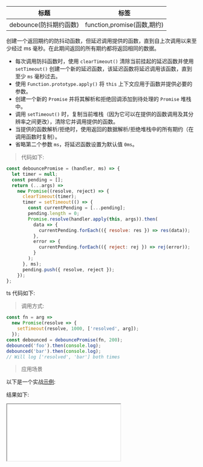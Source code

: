 | 标题                   | 标签                        |
| ---------------------- | --------------------------- |
| debounce(防抖期约函数) | function,promise(函数,期约) |

创建一个返回期约的防抖动函数，但延迟调用提供的函数，直到自上次调用以来至少经过 ms 毫秒。在此期间返回的所有期约都将返回相同的数据。

- 每次调用防抖函数时，使用 `clearTimeout()` 清除当前挂起的延迟函数并使用 `setTimeout()` 创建一个新的延迟函数，该延迟函数将延迟调用该函数，直到至少 `ms` 毫秒过去。
- 使用 `Function.prototype.apply()` 将 `this` 上下文应用于函数并提供必要的参数。
- 创建一个新的 `Promise` 并将其解析和拒绝回调添加到待处理的 `Promise` 堆栈中。
- 调用 `setTimeout()` 时，复制当前堆栈（因为它可以在提供的函数调用及其分辨率之间更改），清除它并调用提供的函数。
- 当提供的函数解析/拒绝时，使用返回的数据解析/拒绝堆栈中的所有期约（在调用函数时复制）。
- 省略第二个参数 `ms`，将延迟函数设置为默认值 `0ms`。

> 代码如下:

```js
const debouncePromise = (handler, ms) => {
  let timer = null;
  const pending = [];
  return (...args) =>
    new Promise((resolve, reject) => {
      clearTimeout(timer);
      timer = setTimeout(() => {
        const currentPending = [...pending];
        pending.length = 0;
        Promise.resolve(handler.apply(this, args)).then(
          data => {
            currentPending.forEach(({ resolve: res }) => res(data));
          },
          error => {
            currentPending.forEach(({ reject: rej }) => rej(error));
          }
        );
      }, ms);
      pending.push({ resolve, reject });
    });
};
```

ts 代码如下:

<div class="code-editor" data-url="codes/javascript/ts/debounce-promise.ts" data-language="typescript"></div>

> 调用方式:

```js
const fn = arg =>
  new Promise(resolve => {
    setTimeout(resolve, 1000, ['resolved', arg]);
  });
const debounced = debouncePromise(fn, 200);
debounced('foo').then(console.log);
debounced('bar').then(console.log);
// Will log ['resolved', 'bar'] both times
```

> 应用场景

以下是一个实战<a href="codes/javascript/html/debounce-promise.html" target="_blank" rel="noopener noreferrer">示例</a>:

<div class="code-editor" data-url="codes/javascript/html/debounce-promise.html" data-language="html"></div>

结果如下:

<iframe src="codes/javascript/html/debounce-promise.html"></iframe>
